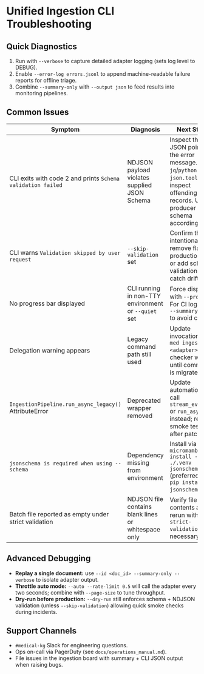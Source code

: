 # Unified Ingestion CLI Troubleshooting

## Quick Diagnostics

1. Run with `--verbose` to capture detailed adapter logging (sets log level to DEBUG).
2. Enable `--error-log errors.jsonl` to append machine-readable failure reports for offline triage.
3. Combine `--summary-only` with `--output json` to feed results into monitoring pipelines.

## Common Issues

| Symptom | Diagnosis | Next Steps |
| --- | --- | --- |
| CLI exits with code 2 and prints `Schema validation failed` | NDJSON payload violates supplied JSON Schema | Inspect the JSON pointer in the error message. Use `jq`/`python -m json.tool` to inspect offending records. Update producer or schema accordingly. |
| CLI warns `Validation skipped by user request` | `--skip-validation` set | Confirm this is intentional; remove flag for production jobs or add schema validation to catch drift. |
| No progress bar displayed | CLI running in non-TTY environment or `--quiet` set | Force display with `--progress`. For CI logs keep `--summary-only` to avoid clutter. |
| Delegation warning appears | Legacy command path still used | Update invocation to `med ingest <adapter>`; CI checker will fail until command is migrated. |
| `IngestionPipeline.run_async_legacy()` AttributeError | Deprecated wrapper removed | Update automation to call `stream_events()` or `run_async()` instead; rerun smoke tests after patching. |
| `jsonschema is required when using --schema` | Dependency missing from environment | Install via `micromamba install -p ./.venv jsonschema` (preferred) or `pip install jsonschema`. |
| Batch file reported as empty under strict validation | NDJSON file contains blank lines or whitespace only | Verify file contents and rerun without `--strict-validation` if necessary. |

## Advanced Debugging

- **Replay a single document:** use `--id <doc_id> --summary-only --verbose` to isolate adapter output.
- **Throttle auto mode:** `--auto --rate-limit 0.5` will call the adapter every two seconds; combine with `--page-size` to tune throughput.
- **Dry-run before production:** `--dry-run` still enforces schema + NDJSON validation (unless `--skip-validation`) allowing quick smoke checks during incidents.

## Support Channels

- `#medical-kg` Slack for engineering questions.
- Ops on-call via PagerDuty (see `docs/operations_manual.md`).
- File issues in the ingestion board with summary + CLI JSON output when raising bugs.

